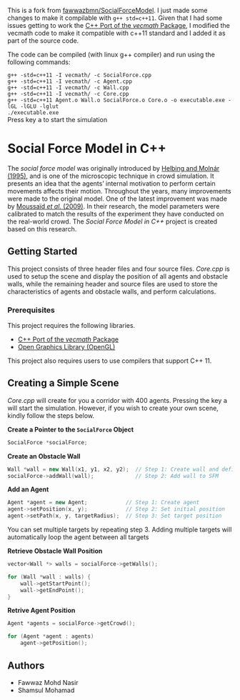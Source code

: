 This is a fork from [fawwazbmn/SocialForceModel](https://github.com/fawwazbmn/SocialForceModel). I just made some changes to make it compilable with `g++ std=c++11`. 
Given that I had some issues getting to work the [C++ Port of the *vecmath* Package](http://objectclub.jp/download/vecmath_e), I modified the vecmath code to make it compatible with c++11 standard and I added it as part of the source code.

The code can be compiled (with linux g++ compiler) and run using the following commands:  

`g++ -std=c++11 -I vecmath/ -c SocialForce.cpp`  
`g++ -std=c++11 -I vecmath/ -c Agent.cpp`  
`g++ -std=c++11 -I vecmath/ -c Wall.cpp`  
`g++ -std=c++11 -I vecmath/ -c Core.cpp`  
`g++ -std=c++11 Agent.o Wall.o SocialForce.o Core.o -o executable.exe -lGL -lGLU -lglut`  
`./executable.exe`  
Press key <kbd>a</kbd> to start the simulation

# Social Force Model in C++

The *social force model* was originally introduced by [Helbing and Molnár (1995)](https://doi.org/10.1103/PhysRevE.51.4282), and is one of the microscopic technique in crowd simulation. It presents an idea that the agents’ internal motivation to perform certain movements affects their motion. Throughout the years, many improvements were made to the original model. One of the latest improvement was made by [Moussaïd *et al.* (2009)](https://doi.org/10.1098/rspb.2009.0405). In their research, the model parameters were calibrated to match the results of the experiment they have conducted on the real-world crowd. The *Social Force Model in C++* project  is created based on this research.

## Getting Started

This project consists of three header files and four source files. *Core.cpp* is used to setup the scene and display the position of all agents and obstacle walls, while the remaining header and source files are used to store the characteristics of agents and obstacle walls, and perform calculations.

### Prerequisites

This project requires the following libraries.
- [C++ Port of the *vecmath* Package](http://objectclub.jp/download/vecmath_e)
- [Open Graphics Library (OpenGL)](https://www.opengl.org/)

This project also requires users to use compilers that support C++ 11.

## Creating a Simple Scene

*Core.cpp* will create for you a corridor with 400 agents. Pressing the key <kbd>a</kbd> will start the simulation. However, if you wish to create your own scene, kindly follow the steps below.

**Create a Pointer to the <code>SocialForce</code> Object**
```cpp
SocialForce *socialForce;
```

**Create an Obstacle Wall**
```cpp
Wall *wall = new Wall(x1, y1, x2, y2);  // Step 1: Create wall and define its coordinates
socialForce->addWall(wall);             // Step 2: Add wall to SFM
```

**Add an Agent**
```cpp
Agent *agent = new Agent;            // Step 1: Create agent
agent->setPosition(x, y);            // Step 2: Set initial position
agent->setPath(x, y, targetRadius);  // Step 3: Set target position
```
You can set multiple targets by repeating step 3. Adding multiple targets will automatically loop the agent between all targets

**Retrieve Obstacle Wall Position**
```cpp
vector<Wall *> walls = socialForce->getWalls();

for (Wall *wall : walls) {
    wall->getStartPoint();
    wall->getEndPoint();
}
```

**Retrive Agent Position**
```cpp
Agent *agents = socialForce->getCrowd();

for (Agent *agent : agents)
    agent->getPosition();
```

## Authors

- Fawwaz Mohd Nasir
- Shamsul Mohamad
